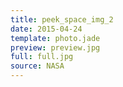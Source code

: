 ```yaml
---
title: peek_space_img_2
date: 2015-04-24
template: photo.jade
preview: preview.jpg
full: full.jpg
source: NASA
---
```

